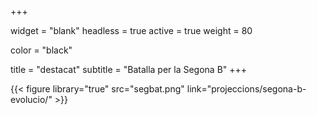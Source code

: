 +++

widget = "blank"
headless = true 
active = true 
weight = 80 

color = "black"

title = "destacat"
subtitle = "Batalla per la Segona B"
+++

{{< figure library="true" src="segbat.png" link="projeccions/segona-b-evolucio/" >}}